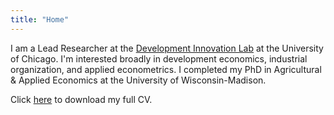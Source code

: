 ```yaml
---
title: "Home"
---
```


I am a Lead Researcher at the [Development Innovation Lab](https://bfi.uchicago.edu/development-innovation-lab) at the University of Chicago.
I'm interested broadly in development economics, industrial organization, and applied econometrics.
I completed my PhD in Agricultural \& Applied Economics at the University of Wisconsin-Madison. 

Click [here](https://jwdeutschmann.com/Deutschmann_CV.pdf) to download my full CV.